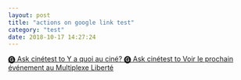 ```yaml
---
layout: post
title: "actions on google link test"
category: "test"
date: 2018-10-17 14:27:24
---
```


<a href="https://assistant.google.com/services/invoke/uid/000000ed21b77a41?intent=actions.intent.TEXT">
    🅖 Ask cinétest to Y a quoi au ciné?
</a>

<a href="https://assistant.google.com/services/invoke/uid/000000ed21b77a41?intent=actions.intent.TEXT">
    🅖 Ask cinétest to Voir le prochain événement au Multiplexe Liberté
</a>
